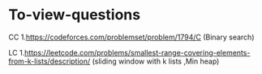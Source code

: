 # To-view-questions
CC
1.https://codeforces.com/problemset/problem/1794/C (Binary search)

LC
1.https://leetcode.com/problems/smallest-range-covering-elements-from-k-lists/description/  (sliding window with k lists ,Min heap)
